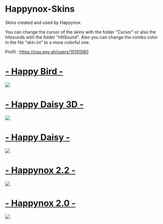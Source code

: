 # Happynox-Skins
Skins created and used by Happynox.

You can change the cursor of the skins with the folder "Cursor" or also the hitsounds with the folder "HitSound". Also you can change the combo color in the file "skin.ini" to a more colorful one.


Profil : https://osu.ppy.sh/users/15101580

# [- Happy Bird -](https://mega.nz/file/2o50RTJJ#q_pa85BETAWnOPdJQX_cIlTbE0c9CtUR8MISXA27A1Q)
![](https://i.imgur.com/IWXm4C0.png)

# [- Happy Daisy 3D -](https://mega.nz/file/Go40EKrQ#tPgSs-khc8hwY7ZBl8C0ap5oaiAgtP2K_xJqdkkkkIQ)
![](https://i.imgur.com/yAcxe6L.png)

# [- Happy Daisy -](https://mega.nz/file/m043TJxS#gz9PgetK97-iYagwuIM9u_fwACZ4taH2wKUtGmEP0Jg)
![](https://i.imgur.com/inrzRpK.png)

# [- Happynox 2.2 -](https://mega.nz/file/D0xEgK4a#_SXh8tI_Sw180ZGGgzXYCt15YX0SgN2WOmnGP1MXBRI)
![](https://i.imgur.com/yPf0xKI.png)

# [- Happynox 2.0 -](https://mega.nz/file/akxBASRR#PmWchNdp5JTlnwKhCAtuWqUMsqXKdPBxDK4cKuNC-pA)
![](https://i.imgur.com/tbMsZ9y.png)
